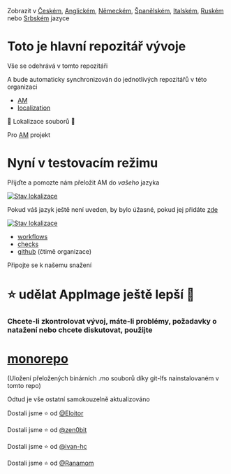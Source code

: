 Zobrazit v [Českém](README-cs.md), [Anglickém](README.md),
[Německém](README-de.md), [Španělském](README-es.md), [Italském](README-it.md),
[Ruském](README-ru.md) nebo [Srbském](README-sr.md) jazyce

# Toto je hlavní repozitář vývoje

Vše se odehrává v tomto repozitáři

A bude automaticky synchronizován do jednotlivých repozitářů v této organizaci

- [AM](https://github.com/AM-community/am)
- [localization](https://github.com/AM-community/localization)

🦉 Lokalizace souborů 🦉

Pro [AM](https://github.com/ivan-hc/AM) projekt
# Nyní v testovacím režimu
Přijďte a pomozte nám přeložit AM do *vašeho* jazyka

[![Stav
lokalizace](https://hosted.weblate.org/widget/am/am/open-graph.png)](https://hosted.weblate.org/engage/am/)

Pokud váš jazyk ještě není uveden, by bylo úžasné, pokud jej přidáte
[zde](https://hosted.weblate.org/new-lang/am/am/)

[![Stav
lokalizace](https://hosted.weblate.org/widget/am/multi-auto.svg)](https://hosted.weblate.org/engage/am/)

- [workflows](https://github.com/AM-community/workflows)
- [checks](https://github.com/AM-community/checks)
- [github](https://github.com/AM-community/.github) (čtimě organizace)

Připojte se k našemu snažení
# ⭐ udělat AppImage ještě lepší 🚀

### Chcete-li zkontrolovat vývoj, máte-li problémy, požadavky o natažení nebo chcete diskutovat, použijte

# [monorepo](https://github.com/AM-community/monorepo)
(Uložení přeložených binárních .mo souborů díky git-lfs nainstalovaném v tomto
repo)

Odtud je vše ostatní samokouzelně aktualizováno

Dostali jsme :star: od [@Eloitor](https://github.com/Eloitor)

Dostali jsme :star: od [@zen0bit](https://github.com/zen0bit)

Dostali jsme :star: od [@ivan-hc](https://github.com/ivan-hc)

Dostali jsme :star: od [@Ranamom](https://github.com/Ranamom)
